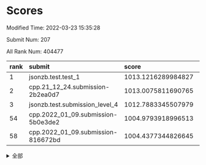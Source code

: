 # Scores

Modified Time: 2022-03-23 15:35:28

Submit Num: 207

All Rank Num: 404477

| rank |               submit               |       score        |       sigma        | pk_num |
| :--- | :--------------------------------- | :----------------- | :----------------- | :----- |
| 1    | jsonzb.test.test_1                 | 1013.1216289984827 | 0.819470626328936  | 7817   |
| 2    | cpp.21_12_24.submission-2b2ea0d7   | 1013.0075811690765 | 0.7778857135947929 | 7819   |
| 3    | jsonzb.test.submission_level_4     | 1012.7883345507979 | 0.796110260666502  | 7815   |
| 54   | cpp.2022_01_09.submission-5b0e3de2 | 1004.9793918996513 | 0.7225441770601808 | 7813   |
| 58   | cpp.2022_01_09.submission-816672bd | 1004.4377344826645 | 0.728657072271168  | 7821   |


<details>
<summary>全部</summary>

| rank |                 submit                 |       score        |       sigma        | pk_num |
| :--- | :------------------------------------- | :----------------- | :----------------- | :----- |
| 1    | jsonzb.test.test_1                     | 1013.1216289984827 | 0.819470626328936  | 7817   |
| 2    | cpp.21_12_24.submission-2b2ea0d7       | 1013.0075811690765 | 0.7778857135947929 | 7819   |
| 3    | jsonzb.test.submission_level_4         | 1012.7883345507979 | 0.796110260666502  | 7815   |
| 4    | gobigger.level_3.submission_level_3_25 | 1011.8819573776082 | 0.7726870795261664 | 7818   |
| 5    | gobigger.level_3.submission_level_3_0  | 1011.70243844433   | 0.7824340354926778 | 7820   |
| 6    | gobigger.level_3.submission_level_3_15 | 1011.6538907270358 | 0.7861381482230546 | 7817   |
| 7    | gobigger.level_3.submission_level_3_28 | 1011.465516500305  | 0.7540166804195712 | 7815   |
| 8    | gobigger.level_3.submission_level_3_4  | 1011.443465086376  | 0.7818667103520816 | 7818   |
| 9    | gobigger.level_3.submission_level_3_6  | 1011.2918227917413 | 0.760942323208363  | 7819   |
| 10   | gobigger.level_3.submission_level_3_43 | 1011.1564841659031 | 0.7917271512303535 | 7814   |
| 11   | gobigger.level_3.submission_level_3_22 | 1011.0480538325896 | 0.7571328663234365 | 7816   |
| 12   | gobigger.level_3.submission_level_3_33 | 1010.8956519947739 | 0.7788666822631294 | 7820   |
| 13   | gobigger.level_3.submission_level_3_47 | 1010.7834476734587 | 0.7616009283086114 | 7814   |
| 14   | gobigger.level_3.submission_level_3_21 | 1010.7706245363036 | 0.7486500648260662 | 7816   |
| 15   | gobigger.level_3.submission_level_3_29 | 1010.7701845630091 | 0.7538781036230568 | 7816   |
| 16   | gobigger.level_3.submission_level_3_9  | 1010.6526369880742 | 0.7796970907949857 | 7813   |
| 17   | gobigger.level_3.submission_level_3_40 | 1010.6193984433309 | 0.7652275730224548 | 7816   |
| 18   | gobigger.level_3.submission_level_3_30 | 1010.5776553226706 | 0.7579695368795359 | 7818   |
| 19   | gobigger.level_3.submission_level_3_41 | 1010.4880940066693 | 0.7709415286210413 | 7813   |
| 20   | gobigger.level_3.submission_level_3_27 | 1010.4135559997895 | 0.7685179497575217 | 7815   |
| 21   | gobigger.level_3.submission_level_3_49 | 1010.3473288740462 | 0.748979155654986  | 7814   |
| 22   | gobigger.level_3.submission_level_3_36 | 1010.3377296812064 | 0.7520108499185296 | 7812   |
| 23   | gobigger.level_3.submission_level_3_38 | 1010.3361964630111 | 0.746788981051832  | 7819   |
| 24   | gobigger.level_3.submission_level_3_2  | 1010.2697674872807 | 0.7484806052210978 | 7814   |
| 25   | gobigger.level_3.submission_level_3_7  | 1010.2550975444361 | 0.7734422188292732 | 7816   |
| 26   | gobigger.level_3.submission_level_3_23 | 1010.1683789820561 | 0.767659128517726  | 7820   |
| 27   | gobigger.level_3.submission_level_3_11 | 1010.1140098220677 | 0.7754510950572738 | 7812   |
| 28   | gobigger.level_3.submission_level_3_39 | 1010.0856759936457 | 0.7654803961292065 | 7821   |
| 29   | gobigger.level_3.submission_level_3_26 | 1010.044062390364  | 0.7522620307367325 | 7818   |
| 30   | gobigger.level_3.submission_level_3_14 | 1009.964723573313  | 0.7577242102977776 | 7812   |
| 31   | gobigger.level_3.submission_level_3_1  | 1009.9156655196838 | 0.7825908152837199 | 7818   |
| 32   | gobigger.level_3.submission_level_3_3  | 1009.860706187263  | 0.7679031143474346 | 7814   |
| 33   | gobigger.level_3.submission_level_3_19 | 1009.8290341840957 | 0.7609865422823512 | 7812   |
| 34   | gobigger.level_3.submission_level_3_12 | 1009.7669940911421 | 0.7572171306701497 | 7817   |
| 35   | gobigger.level_3.submission_level_3_16 | 1009.7507633032913 | 0.7660052108347191 | 7815   |
| 36   | gobigger.level_3.submission_level_3_17 | 1009.6667967501788 | 0.7368763178414702 | 7816   |
| 37   | gobigger.level_3.submission_level_3_10 | 1009.5576252414145 | 0.7460680129209494 | 7814   |
| 38   | gobigger.level_3.submission_level_3_20 | 1009.4961548068435 | 0.7384507178396496 | 7816   |
| 39   | gobigger.level_3.submission_level_3_24 | 1009.4875533316385 | 0.7657934832100778 | 7815   |
| 40   | gobigger.level_3.submission_level_3_34 | 1009.4462800483967 | 0.7735532806491499 | 7810   |
| 41   | gobigger.level_3.submission_level_3_31 | 1009.4460917419982 | 0.7499912700821029 | 7817   |
| 42   | gobigger.level_3.submission_level_3_42 | 1009.371785827102  | 0.7464009848797412 | 7811   |
| 43   | gobigger.level_3.submission_level_3_5  | 1009.3500459516285 | 0.7529686217424055 | 7811   |
| 44   | gobigger.level_3.submission_level_3_48 | 1009.2799585043758 | 0.7596471034806268 | 7812   |
| 45   | gobigger.level_3.submission_level_3_45 | 1009.1819400031933 | 0.7477831917421939 | 7817   |
| 46   | gobigger.level_3.submission_level_3_37 | 1009.1606386841537 | 0.7653000507067262 | 7816   |
| 47   | gobigger.level_3.submission_level_3_13 | 1008.8646241465009 | 0.7584170954964756 | 7815   |
| 48   | gobigger.level_3.submission_level_3_35 | 1008.8367224412442 | 0.7378520944830212 | 7816   |
| 49   | gobigger.level_3.submission_level_3_18 | 1008.6354866277666 | 0.7589336446454104 | 7817   |
| 50   | gobigger.level_3.submission_level_3_8  | 1008.5213376172288 | 0.7370382827757925 | 7817   |
| 51   | gobigger.level_3.submission_level_3_32 | 1008.5115400760993 | 0.7436110633948638 | 7817   |
| 52   | gobigger.level_3.submission_level_3_44 | 1008.3609400475156 | 0.751443854133457  | 7815   |
| 53   | gobigger.level_3.submission_level_3_46 | 1007.9363506461777 | 0.7372298317792366 | 7811   |
| 54   | cpp.2022_01_09.submission-5b0e3de2     | 1004.9793918996513 | 0.7225441770601808 | 7813   |
| 55   | gobigger.level_1.submission_level_1_41 | 1004.6153922509947 | 0.7300587601062122 | 7807   |
| 56   | gobigger.level_1.submission_level_1_3  | 1004.6022478245795 | 0.7258548747886596 | 7816   |
| 57   | gobigger.level_1.submission_level_1_4  | 1004.54594565551   | 0.7196451564360921 | 7814   |
| 58   | cpp.2022_01_09.submission-816672bd     | 1004.4377344826645 | 0.728657072271168  | 7821   |
| 59   | gobigger.level_1.submission_level_1_20 | 1004.3560050658687 | 0.7157227929073788 | 7814   |
| 60   | gobigger.level_1.submission_level_1_43 | 1004.2312281242417 | 0.7244524590533569 | 7819   |
| 61   | gobigger.level_1.submission_level_1_34 | 1004.1378476240774 | 0.7210743264975107 | 7818   |
| 62   | gobigger.level_1.submission_level_1_30 | 1004.1341283498427 | 0.718745496383534  | 7813   |
| 63   | gobigger.level_1.submission_level_1_44 | 1004.0494991500215 | 0.7239158257870757 | 7817   |
| 64   | gobigger.level_1.submission_level_1_47 | 1004.0490705082552 | 0.7122702285344737 | 7819   |
| 65   | gobigger.level_1.submission_level_1_19 | 1004.0028343565122 | 0.7206665173552779 | 7811   |
| 66   | gobigger.level_1.submission_level_1_14 | 1003.855935857714  | 0.7269521046684803 | 7818   |
| 67   | gobigger.level_1.submission_level_1_42 | 1003.8210314767227 | 0.7177715388301417 | 7811   |
| 68   | gobigger.level_1.submission_level_1_5  | 1003.7269230453475 | 0.7216657294348658 | 7817   |
| 69   | gobigger.level_1.submission_level_1_23 | 1003.71940573615   | 0.7107211407039736 | 7818   |
| 70   | gobigger.level_1.submission_level_1_1  | 1003.6754215677175 | 0.7247163123853793 | 7820   |
| 71   | gobigger.level_1.submission_level_1_0  | 1003.6737748367946 | 0.7167077188223606 | 7813   |
| 72   | gobigger.level_1.submission_level_1_27 | 1003.6552700085341 | 0.7134836401431514 | 7818   |
| 73   | gobigger.level_1.submission_level_1_24 | 1003.5589727389288 | 0.7304126553219563 | 7814   |
| 74   | gobigger.level_1.submission_level_1_40 | 1003.493503716006  | 0.7190079090770157 | 7813   |
| 75   | gobigger.level_1.submission_level_1_11 | 1003.454068245524  | 0.7069074676210815 | 7818   |
| 76   | gobigger.level_1.submission_level_1_35 | 1003.3188085715914 | 0.7171491540167488 | 7816   |
| 77   | gobigger.level_1.submission_level_1_8  | 1003.2948921760928 | 0.7060719130738455 | 7813   |
| 78   | gobigger.level_1.submission_level_1_33 | 1003.2451486356633 | 0.712799939156358  | 7816   |
| 79   | gobigger.level_1.submission_level_1_38 | 1003.2202949963322 | 0.7121274683577433 | 7819   |
| 80   | gobigger.level_1.submission_level_1_18 | 1003.1998559691078 | 0.7181075332947454 | 7820   |
| 81   | gobigger.level_1.submission_level_1_37 | 1003.1602489475321 | 0.7117395458044484 | 7818   |
| 82   | gobigger.level_1.submission_level_1_13 | 1003.1459281761433 | 0.7150240712519711 | 7815   |
| 83   | gobigger.level_1.submission_level_1_29 | 1003.1330206867209 | 0.7236962076871591 | 7816   |
| 84   | gobigger.level_1.submission_level_1_36 | 1003.0890812884861 | 0.7277052353925981 | 7814   |
| 85   | gobigger.level_1.submission_level_1_9  | 1002.9882322242748 | 0.709859936128623  | 7820   |
| 86   | gobigger.level_1.submission_level_1_22 | 1002.9297225730382 | 0.7111434254877449 | 7816   |
| 87   | gobigger.level_1.submission_level_1_31 | 1002.9013405987724 | 0.720320149032852  | 7817   |
| 88   | gobigger.level_1.submission_level_1_25 | 1002.8871699127899 | 0.7128836821506302 | 7818   |
| 89   | gobigger.level_1.submission_level_1_7  | 1002.8217584583956 | 0.7285912304977087 | 7813   |
| 90   | gobigger.level_1.submission_level_1_39 | 1002.7789107863985 | 0.7133219380729577 | 7815   |
| 91   | gobigger.level_1.submission_level_1_16 | 1002.7544722945179 | 0.7296201419018944 | 7814   |
| 92   | gobigger.level_1.submission_level_1_17 | 1002.7472504065338 | 0.7059593009293549 | 7817   |
| 93   | gobigger.level_1.submission_level_1_48 | 1002.693691531552  | 0.7133043026048791 | 7814   |
| 94   | gobigger.level_1.submission_level_1_6  | 1002.6414204069282 | 0.7198800079442279 | 7816   |
| 95   | gobigger.level_1.submission_level_1_15 | 1002.6309192930338 | 0.7189367055785525 | 7816   |
| 96   | gobigger.level_1.submission_level_1_12 | 1002.5553041107914 | 0.7150594944115828 | 7813   |
| 97   | gobigger.level_1.submission_level_1_32 | 1002.5337175846204 | 0.7085285992931337 | 7816   |
| 98   | gobigger.level_1.submission_level_1_28 | 1002.4984552452981 | 0.7112311776201937 | 7815   |
| 99   | gobigger.level_1.submission_level_1_46 | 1002.4804454915709 | 0.7036775000418186 | 7819   |
| 100  | gobigger.level_1.submission_level_1_49 | 1002.4684254118522 | 0.7113795193369231 | 7819   |
| 101  | gobigger.level_1.submission_level_1_26 | 1002.4119419240743 | 0.7188455023848943 | 7812   |
| 102  | gobigger.level_1.submission_level_1_2  | 1002.380396545401  | 0.7222416634049093 | 7820   |
| 103  | gobigger.level_1.submission_level_1_45 | 1002.0980939441035 | 0.7132831160605734 | 7816   |
| 104  | gobigger.level_1.submission_level_1_10 | 1001.9878332915364 | 0.7214960953599693 | 7816   |
| 105  | gobigger.level_1.submission_level_1_21 | 1001.936477090776  | 0.7058835738435175 | 7821   |
| 106  | gobigger.random.submission_random_32   | 997.4241769423234  | 0.7194096578004268 | 7818   |
| 107  | gobigger.random.submission_random_26   | 997.2531086611846  | 0.7132465244104749 | 7819   |
| 108  | gobigger.random.submission_random_9    | 996.8896662657919  | 0.7186998799767613 | 7814   |
| 109  | gobigger.random.submission_random_19   | 996.8679956441293  | 0.7100956512233488 | 7816   |
| 110  | gobigger.random.submission_random_21   | 996.7642303341138  | 0.7128950387079845 | 7812   |
| 111  | gobigger.random.submission_random_27   | 996.7144919310372  | 0.7104054092958774 | 7817   |
| 112  | gobigger.random.submission_random_11   | 996.6786203739485  | 0.7163068291583627 | 7817   |
| 113  | gobigger.random.submission_random_31   | 996.5830152707334  | 0.7010409061911044 | 7818   |
| 114  | gobigger.random.submission_random_33   | 996.5651617136191  | 0.7116213944456582 | 7810   |
| 115  | gobigger.random.submission_random_14   | 996.4984679038898  | 0.7059662935539481 | 7819   |
| 116  | gobigger.random.submission_random_29   | 996.4435828985149  | 0.7102879454971777 | 7821   |
| 117  | gobigger.random.submission_random_48   | 996.3851410989026  | 0.7120769440735791 | 7816   |
| 118  | gobigger.random.submission_random_3    | 996.3438287009102  | 0.7181895542157256 | 7815   |
| 119  | gobigger.random.submission_random_45   | 996.320826525734   | 0.7031737347956206 | 7816   |
| 120  | gobigger.random.submission_random_28   | 996.2468868066836  | 0.7110175169787416 | 7815   |
| 121  | gobigger.random.submission_random_15   | 996.2172719147128  | 0.7150007272128908 | 7819   |
| 122  | gobigger.random.submission_random_13   | 996.1935081526948  | 0.7077267663715806 | 7814   |
| 123  | gobigger.random.submission_random_12   | 996.1393579117106  | 0.7144055362440377 | 7817   |
| 124  | gobigger.random.submission_random_20   | 996.0968389366612  | 0.7232507923742639 | 7817   |
| 125  | gobigger.random.submission_random_35   | 996.0868379150706  | 0.7094300064836276 | 7816   |
| 126  | gobigger.random.submission_random_4    | 996.0271726788332  | 0.7105968934369644 | 7815   |
| 127  | gobigger.random.submission_random_25   | 995.9867110963197  | 0.71955931726134   | 7813   |
| 128  | gobigger.random.submission_random_7    | 995.9548509307286  | 0.7130556911563303 | 7819   |
| 129  | gobigger.random.submission_random_6    | 995.8916102659887  | 0.7157999179225354 | 7813   |
| 130  | gobigger.random.submission_random_43   | 995.8262508859082  | 0.7175409843811318 | 7815   |
| 131  | gobigger.random.submission_random_49   | 995.8260417100299  | 0.7061786456614169 | 7816   |
| 132  | gobigger.random.submission_random_37   | 995.8224633043061  | 0.7071045500544649 | 7814   |
| 133  | gobigger.random.submission_random_17   | 995.8205427310767  | 0.707269852907735  | 7818   |
| 134  | gobigger.random.submission_random_30   | 995.8114548680057  | 0.7114454961653517 | 7817   |
| 135  | gobigger.random.submission_random_38   | 995.761743819304   | 0.716371691105274  | 7812   |
| 136  | gobigger.random.submission_random_23   | 995.701920719614   | 0.7082154008697221 | 7815   |
| 137  | gobigger.random.submission_random_24   | 995.6210328959392  | 0.7056219354412574 | 7818   |
| 138  | gobigger.random.submission_random_16   | 995.5485117721813  | 0.712033171481707  | 7816   |
| 139  | gobigger.random.submission_random_42   | 995.4753837665886  | 0.71390535935405   | 7813   |
| 140  | gobigger.random.submission_random_0    | 995.4564197786796  | 0.7126310082357278 | 7815   |
| 141  | gobigger.random.submission_random_46   | 995.4231630598963  | 0.7273866294270727 | 7814   |
| 142  | gobigger.random.submission_random_44   | 995.4210209955527  | 0.7138781006352526 | 7815   |
| 143  | gobigger.random.submission_random_40   | 995.4159249683489  | 0.7177639531381517 | 7815   |
| 144  | gobigger.random.submission_random_1    | 995.4061765624688  | 0.7123386321883783 | 7817   |
| 145  | gobigger.random.submission_random_47   | 995.39347312709    | 0.7091622187370604 | 7816   |
| 146  | gobigger.random.submission_random_22   | 995.3569623944525  | 0.7350707181926367 | 7813   |
| 147  | gobigger.random.submission_random_5    | 995.3235897535786  | 0.6977675815404063 | 7809   |
| 148  | gobigger.random.submission_random_36   | 995.3002450177784  | 0.7254191592953914 | 7816   |
| 149  | gobigger.random.submission_random_39   | 995.2182012338096  | 0.7121633058696542 | 7817   |
| 150  | gobigger.random.submission_random_18   | 995.2098500843684  | 0.7061502559627948 | 7811   |
| 151  | gobigger.random.submission_random_2    | 995.1114810549685  | 0.7289029791596856 | 7813   |
| 152  | gobigger.random.submission_random_41   | 994.9828087212765  | 0.7156499831608787 | 7818   |
| 153  | gobigger.random.submission_random_34   | 994.918424193331   | 0.7032904669888077 | 7816   |
| 154  | gobigger.random.submission_random_8    | 994.6598689265948  | 0.7181599897588525 | 7809   |
| 155  | gobigger.random.submission_random_10   | 994.5423053053374  | 0.7131774889780278 | 7819   |
| 156  | gobigger.level_2.submission_level_2_44 | 993.9376868614389  | 0.7259958089850643 | 7817   |
| 157  | gobigger.level_2.submission_level_2_23 | 993.8238273354492  | 0.7337581621515998 | 7815   |
| 158  | gobigger.level_2.submission_level_2_2  | 993.604255059967   | 0.728796559615636  | 7813   |
| 159  | gobigger.level_2.submission_level_2_6  | 993.5459647588987  | 0.7449502295738587 | 7817   |
| 160  | gobigger.level_2.submission_level_2_22 | 993.4610666056169  | 0.7443446800455867 | 7818   |
| 161  | gobigger.level_2.submission_level_2_19 | 993.4084022209975  | 0.7249959033263916 | 7818   |
| 162  | gobigger.level_2.submission_level_2_29 | 993.2603163828826  | 0.7488500088069905 | 7817   |
| 163  | gobigger.level_2.submission_level_2_4  | 993.2599816756168  | 0.7318625776064238 | 7820   |
| 164  | gobigger.level_2.submission_level_2_27 | 993.1973727711588  | 0.727132791916191  | 7814   |
| 165  | gobigger.level_2.submission_level_2_38 | 993.1897850712119  | 0.7313198104071634 | 7818   |
| 166  | gobigger.level_2.submission_level_2_48 | 993.0792293980662  | 0.7243801976969754 | 7816   |
| 167  | gobigger.level_2.submission_level_2_18 | 993.0584208448103  | 0.7289023063711271 | 7818   |
| 168  | gobigger.level_2.submission_level_2_15 | 993.0252382672077  | 0.7487101044337163 | 7815   |
| 169  | gobigger.level_2.submission_level_2_41 | 992.8886194590705  | 0.737820229700707  | 7817   |
| 170  | gobigger.level_2.submission_level_2_14 | 992.8151211581659  | 0.7445944209219316 | 7816   |
| 171  | gobigger.level_2.submission_level_2_46 | 992.6370535265071  | 0.736412524551727  | 7816   |
| 172  | gobigger.level_2.submission_level_2_24 | 992.5963733067027  | 0.747294408462694  | 7811   |
| 173  | gobigger.level_2.submission_level_2_1  | 992.5659265417597  | 0.7520974702408295 | 7817   |
| 174  | gobigger.level_2.submission_level_2_5  | 992.5268032345788  | 0.7368798923055435 | 7813   |
| 175  | gobigger.level_2.submission_level_2_11 | 992.4496958011072  | 0.7369223669085837 | 7820   |
| 176  | gobigger.level_2.submission_level_2_33 | 992.4409015713908  | 0.7400451425771978 | 7819   |
| 177  | gobigger.level_2.submission_level_2_21 | 992.3601804869095  | 0.7327904819908531 | 7814   |
| 178  | gobigger.level_2.submission_level_2_0  | 992.3511662343886  | 0.7492812253913947 | 7825   |
| 179  | gobigger.level_2.submission_level_2_17 | 992.2074908363153  | 0.7517387635485403 | 7820   |
| 180  | gobigger.level_2.submission_level_2_45 | 992.1924644711629  | 0.7367365818732413 | 7818   |
| 181  | gobigger.level_2.submission_level_2_3  | 992.1467893666154  | 0.7424361661554475 | 7817   |
| 182  | gobigger.level_2.submission_level_2_26 | 992.1320570932338  | 0.7525105795366538 | 7815   |
| 183  | gobigger.level_2.submission_level_2_8  | 992.0617719221541  | 0.7443875002847159 | 7813   |
| 184  | gobigger.level_2.submission_level_2_16 | 992.0609386991065  | 0.7490724349833083 | 7812   |
| 185  | gobigger.level_2.submission_level_2_20 | 992.0342527534601  | 0.7330985117311919 | 7814   |
| 186  | gobigger.level_2.submission_level_2_13 | 992.0330280885765  | 0.7381570508982196 | 7821   |
| 187  | gobigger.level_2.submission_level_2_34 | 991.9562943700564  | 0.7497417437302188 | 7817   |
| 188  | gobigger.level_2.submission_level_2_47 | 991.913072656934   | 0.7275424758505294 | 7817   |
| 189  | gobigger.level_2.submission_level_2_36 | 991.8796212059569  | 0.7500807772537358 | 7818   |
| 190  | gobigger.level_2.submission_level_2_9  | 991.8552746577533  | 0.7370473645914042 | 7818   |
| 191  | gobigger.level_2.submission_level_2_49 | 991.7961259580374  | 0.7536112856038303 | 7814   |
| 192  | gobigger.level_2.submission_level_2_31 | 991.791257623849   | 0.7290029345909845 | 7820   |
| 193  | gobigger.level_2.submission_level_2_7  | 991.7657772490296  | 0.7326890556962489 | 7819   |
| 194  | gobigger.level_2.submission_level_2_25 | 991.6409632134182  | 0.7312728137302076 | 7814   |
| 195  | gobigger.level_2.submission_level_2_32 | 991.5430145803235  | 0.7512512685760573 | 7817   |
| 196  | gobigger.level_2.submission_level_2_35 | 991.5306658490189  | 0.7487389178865169 | 7817   |
| 197  | gobigger.level_2.submission_level_2_30 | 991.4693576019569  | 0.7333418782535894 | 7814   |
| 198  | gobigger.level_2.submission_level_2_42 | 991.4029877533274  | 0.748565950969398  | 7819   |
| 199  | gobigger.level_2.submission_level_2_10 | 991.1882079987721  | 0.7524832366691881 | 7815   |
| 200  | gobigger.level_2.submission_level_2_40 | 991.1653246806723  | 0.7522923270555243 | 7819   |
| 201  | gobigger.level_2.submission_level_2_43 | 991.0743624897865  | 0.7536431498169888 | 7818   |
| 202  | gobigger.level_2.submission_level_2_28 | 990.7707391299957  | 0.7603254577752061 | 7818   |
| 203  | gobigger.level_2.submission_level_2_12 | 990.7285098108588  | 0.7509888966325882 | 7818   |
| 204  | gobigger.level_2.submission_level_2_37 | 989.6859199638772  | 0.7883756595341928 | 7821   |
| 205  | gobigger.level_2.submission_level_2_39 | 989.5122295266007  | 0.7686321615925911 | 7821   |
| 206  | gobigger.none.submission_none_0        | 977.8654225542718  | 1.2917820215524456 | 7817   |
| 207  | gobigger.none.submission_none_1        | 976.1210192143675  | 1.472318355716516  | 7815   |

</details>